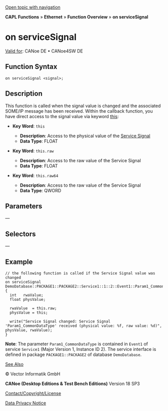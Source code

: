 [Open topic with navigation](../../../../../CANoeDEFamily.htm#Topics/CAPLFunctions/IP/EventProcedures/CAPLfunctionOnServiceSignal.md)

**CAPL Functions** » **Ethernet** » **Function Overview** » **on serviceSignal**

# on serviceSignal

[Valid for](../../../Shared/FeatureAvailability.md): CANoe DE • CANoe4SW DE

## Function Syntax

`on serviceSignal <signal>;`

## Description

This function is called when the signal value is changed and the associated SOME/IP message has been received. Within the callback function, you have direct access to the signal value via keyword [this](../../Other/EventProcedures/CAPLfunctionKeywordThis.md):

- **Key Word**: `this`
  - **Description**: Access to the physical value of the [Service Signal](../../../CANoeCANalyzer/Ethernet/ILSomeIP/ILSomeIPServiceSignals.md)
  - **Data Type**: FLOAT

- **Key Word**: `this.raw`
  - **Description**: Access to the raw value of the Service Signal
  - **Data Type**: FLOAT

- **Key Word**: `this.raw64`
  - **Description**: Access to the raw value of the Service Signal
  - **Data Type**: QWORD

## Parameters

—

## Selectors

—

## Example

```plaintext
// the following function is called if the Service Signal value was changed
on serviceSignal DemoDatabase::PACKAGE1::PACKAGE2::Service1::1::2::Event1::Param1_CommonDataType
{
  int   rwaValue;
  float physValue;

  rwaValue  = this.raw;
  physValue = this;

  write("Service Signal changed: Service Signal 'Param1_CommonDataType' received (physical value: %f, raw value: %d)", physValue, rwaValue);
}
```

**Note**: The parameter `Param1_CommonDataType` is contained in `Event1` of service `Service1` (Major Version 1, Instance ID 2). The service interface is defined in package `PACKAGE1::PACKAGE2` of database `DemoDatabase`.

[See Also](javascript:void(0);)

© Vector Informatik GmbH

**CANoe (Desktop Editions & Test Bench Editions)** Version 18 SP3

[Contact/Copyright/License](../../../Shared/ContactCopyrightLicense.md)

[Data Privacy Notice](https://www.vector.com/int/en/company/get-info/privacy-policy/)
